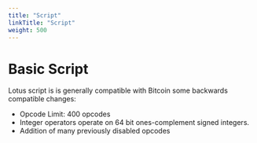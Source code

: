 ```yaml
---
title: "Script"
linkTitle: "Script"
weight: 500
---
```


# Basic Script

Lotus script is is generally compatible with Bitcoin some backwards compatible changes:

* Opcode Limit: 400 opcodes
* Integer operators operate on 64 bit ones-complement signed integers.
* Addition of many previously disabled opcodes
